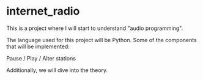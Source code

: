 # internet_radio
This is a project where I will start to understand "audio programming". 

The language used for this project will be Python. Some of the components that will be implemented:

Pause / Play / Alter stations 


Additionally, we will dive into the theory. 




